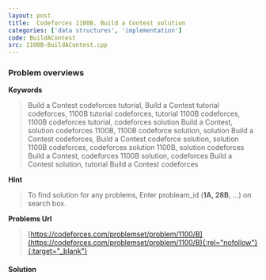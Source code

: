 ```yaml
---
layout: post
title:  Codeforces 1100B. Build a Contest solution
categories: ['data structures', 'implementation']
code: BuildAContest
src: 1100B-BuildAContest.cpp
---
```

### **Problem overviews**

**Keywords**
> Build a Contest codeforces tutorial, Build a Contest tutorial codeforces, 1100B tutorial codeforces, tutorial 1100B codeforces, 1100B codeforces tutorial, codeforces solution Build a Contest, solution codeforces 1100B, 1100B codeforce solution, solution Build a Contest codeforces, Build a Contest codeforce solution, solution 1100B codeforces, codeforces solution 1100B, solution codeforces Build a Contest, codeforces 1100B solution, codeforces Build a Contest solution, tutorial Build a Contest codeforces

**Hint**
> To find solution for any problems, Enter probleam_id (**1A, 28B**, ...) on search box. 

**Problems Url**
> [https://codeforces.com/problemset/problem/1100/B](https://codeforces.com/problemset/problem/1100/B){:rel="nofollow"}{:target="_blank"}

#### **Solution**



